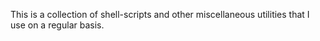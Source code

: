 This is a collection of shell-scripts and other miscellaneous utilities that I use on a regular basis.

